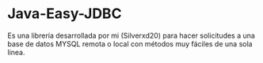# Java-Easy-JDBC
Es una librería desarrollada por mi (Silverxd20) para hacer solicitudes a una base de datos MYSQL remota o local con métodos muy fáciles de una sola linea.
